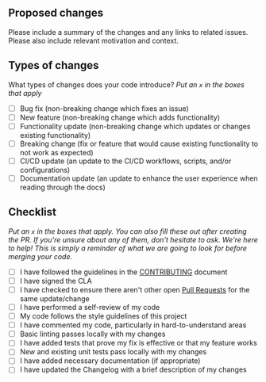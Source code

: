 ## Proposed changes

Please include a summary of the changes and any links to related issues. Please also include relevant motivation and context.

## Types of changes

What types of changes does your code introduce?
_Put an `x` in the boxes that apply_

- [ ] Bug fix (non-breaking change which fixes an issue)
- [ ] New feature (non-breaking change which adds functionality)
- [ ] Functionality update (non-breaking change which updates or changes existing functionality)
- [ ] Breaking change (fix or feature that would cause existing functionality to not work as expected)
- [ ] CI/CD update (an update to the CI/CD workflows, scripts, and/or configurations)
- [ ] Documentation update (an update to enhance the user experience when reading through the docs)

## Checklist

_Put an `x` in the boxes that apply. You can also fill these out after creating the PR. If you're unsure about any of them, don't hesitate to ask. We're here to help! This is simply a reminder of what we are going to look for before merging your code._

- [ ] I have followed the guidelines in the [CONTRIBUTING](https://github.com/tektronix/tm_devices/blob/main/CONTRIBUTING.md) document
- [ ] I have signed the CLA
- [ ] I have checked to ensure there aren't other open [Pull Requests](https://github.com/tektronix/tm_devices/pulls) for the same update/change
- [ ] I have performed a self-review of my code
- [ ] My code follows the style guidelines of this project
- [ ] I have commented my code, particularly in hard-to-understand areas
- [ ] Basic linting passes locally with my changes
- [ ] I have added tests that prove my fix is effective or that my feature works
- [ ] New and existing unit tests pass locally with my changes
- [ ] I have added necessary documentation (if appropriate)
- [ ] I have updated the Changelog with a brief description of my changes
